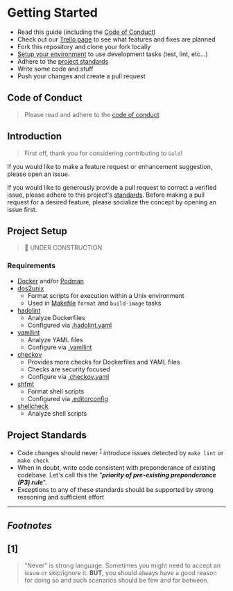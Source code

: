 # Getting Started

- Read this guide (including the [Code of Conduct](CODE_OF_CONDUCT.md))
- Check out our [Trello page](https://trello.com/b/WEMB9CEL/gold) to see what features and fixes are planned
- Fork this repository and clone your fork locally
- [Setup your environment](#project-setup) to use development tasks (test, lint, etc...)
- Adhere to the [project standards](#project-standards)
- Write some code and stuff
- Push your changes and create a pull request

## Code of Conduct
> Please read and adhere to the [code of conduct](CODE_OF_CONDUCT.md)

## Introduction
> First off, thank you for considering contributing to `Gold`!

If you would like to make a feature request or enhancement suggestion, please open an issue.

If you would like to generously provide a pull request to correct a verified issue, please adhere to this project's [standards](#project-standards). Before making a pull request for a desired feature, please socialize the concept by opening an issue first.

## Project Setup
> 🚧 UNDER CONSTRUCTION
### Requirements
- [Docker](https://www.docker.com/get-started/) and/or [Podman](https://podman.io/get-started)
- [dos2unix](https://dos2unix.sourceforge.io/#DOS2UNIX)
    - Format scripts for execution within a Unix environment
    - Used in [Makefile](../Makefile) `format` and `build-image` tasks
- [hadolint](https://github.com/hadolint/hadolint)
    - Analyze Dockerfiles
    - Configured via [.hadolint.yaml](../.hadolint.yaml)
- [yamllint](https://github.com/adrienverge/yamllint)
    - Analyze YAML files
    - Configure via [.yamllint](../.yamllint)
- [checkov](https://github.com/bridgecrewio/checkov)
    - Provides more checks for Dockerfiles and YAML files
    - Checks are security focused
    - Configure via [.checkov.yaml](../.checkov.yaml)
- [shfmt](https://github.com/patrickvane/shfmt)
    - Format shell scripts
    - Configured via [.editorconfig](../.editorconfig)
- [shellcheck](https://github.com/koalaman/shellcheck)
    - Analyze shell scripts

## Project Standards
- Code changes should never <sup>[1](#1)</sup> introduce issues detected by `make lint` or `make check`
- When in doubt, write code consistent with preponderance of existing codebase. Let's call this the "***priority of pre-existing preponderance (P3) rule***".
- Exceptions to any of these standards should be supported by strong reasoning and sufficient effort

-------------

## *Footnotes*

## [1]
> "Never" is strong language. Sometimes you might need to accept an issue or skip/ignore it. **BUT**, you should always have a good reason for doing so and such scenarios should be few and far between.

